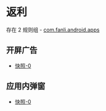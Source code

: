 # 返利

存在 2 规则组 - [com.fanli.android.apps](/src/apps/com.fanli.android.apps.ts)

## 开屏广告

- [快照-0](https://i.gkd.li/import/13227495)

## 应用内弹窗

- [快照-0](https://gkd-kit.gitee.io/import/13245808)
